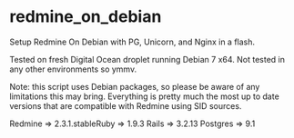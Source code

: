 redmine_on_debian
=================

Setup  Redmine On Debian with PG, Unicorn, and Nginx in a flash.

Tested on fresh Digital Ocean droplet running Debian 7 x64. Not tested in any other environments so ymmv.

Note: this script uses Debian packages, so please be aware of any limitations this may bring. Everything is pretty much the most up to date versions that are compatible with Redmine using SID sources.

Redmine   => 2.3.1.stableRuby      => 1.9.3
Rails     => 3.2.13
Postgres  => 9.1

